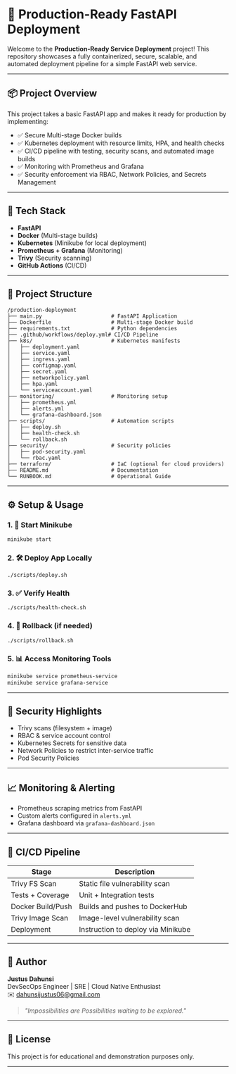 # 🚀 Production-Ready FastAPI Deployment

Welcome to the **Production-Ready Service Deployment** project! This repository showcases a fully containerized, secure, scalable, and automated deployment pipeline for a simple FastAPI web service.

---

## 📦 Project Overview
This project takes a basic FastAPI app and makes it ready for production by implementing:

- ✅ Secure Multi-stage Docker builds
- ✅ Kubernetes deployment with resource limits, HPA, and health checks
- ✅ CI/CD pipeline with testing, security scans, and automated image builds
- ✅ Monitoring with Prometheus and Grafana
- ✅ Security enforcement via RBAC, Network Policies, and Secrets Management

---

## 🧩 Tech Stack
- **FastAPI**
- **Docker** (Multi-stage builds)
- **Kubernetes** (Minikube for local deployment)
- **Prometheus + Grafana** (Monitoring)
- **Trivy** (Security scanning)
- **GitHub Actions** (CI/CD)

---

## 📁 Project Structure
```
/production-deployment
├── main.py                      # FastAPI Application
├── Dockerfile                   # Multi-stage Docker build
├── requirements.txt             # Python dependencies
├── .github/workflows/deploy.yml# CI/CD Pipeline
├── k8s/                         # Kubernetes manifests
│   ├── deployment.yaml
│   ├── service.yaml
│   ├── ingress.yaml
│   ├── configmap.yaml
│   ├── secret.yaml
│   ├── networkpolicy.yaml
│   ├── hpa.yaml
│   └── serviceaccount.yaml
├── monitoring/                  # Monitoring setup
│   ├── prometheus.yml
│   ├── alerts.yml
│   └── grafana-dashboard.json
├── scripts/                     # Automation scripts
│   ├── deploy.sh
│   ├── health-check.sh
│   └── rollback.sh
├── security/                    # Security policies
│   ├── pod-security.yaml
│   └── rbac.yaml
├── terraform/                   # IaC (optional for cloud providers)
├── README.md                    # Documentation
└── RUNBOOK.md                   # Operational Guide
```

---

## ⚙️ Setup & Usage

### 1. 🚀 Start Minikube
```bash
minikube start
```

### 2. 🛠️ Deploy App Locally
```bash
./scripts/deploy.sh
```

### 3. ✅ Verify Health
```bash
./scripts/health-check.sh
```

### 4. 🔁 Rollback (if needed)
```bash
./scripts/rollback.sh
```

### 5. 📊 Access Monitoring Tools
```bash
minikube service prometheus-service
minikube service grafana-service
```

---

## 🔐 Security Highlights
- Trivy scans (filesystem + image)
- RBAC & service account control
- Kubernetes Secrets for sensitive data
- Network Policies to restrict inter-service traffic
- Pod Security Policies

---

## 📈 Monitoring & Alerting
- Prometheus scraping metrics from FastAPI
- Custom alerts configured in `alerts.yml`
- Grafana dashboard via `grafana-dashboard.json`

---

## 🤖 CI/CD Pipeline
| Stage                | Description                            |
|---------------------|----------------------------------------|
| Trivy FS Scan       | Static file vulnerability scan         |
| Tests + Coverage    | Unit + Integration tests               |
| Docker Build/Push   | Builds and pushes to DockerHub         |
| Trivy Image Scan    | Image-level vulnerability scan         |
| Deployment          | Instruction to deploy via Minikube     |

---

## 🙌 Author
**Justus Dahunsi**  
DevSecOps Engineer | SRE | Cloud Native Enthusiast  
✉️ dahunsijustus06@gmail.com

> _"Impossibilities are Possibilities waiting to be explored."_

---

## 📃 License
This project is for educational and demonstration purposes only.

---
